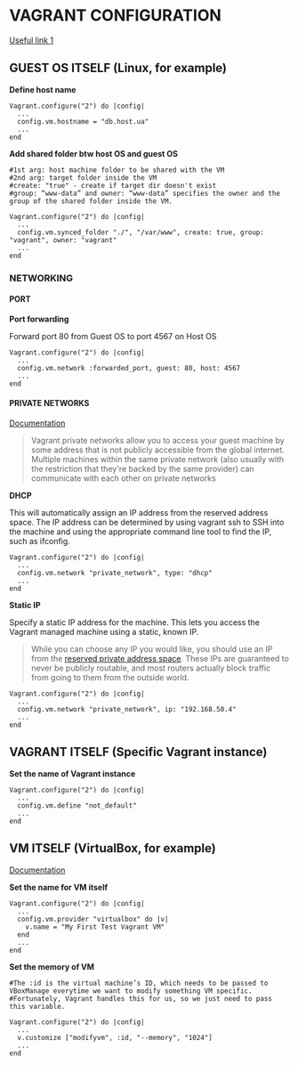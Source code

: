 # VAGRANT CONFIGURATION

[Useful link 1](https://www.sitepoint.com/vagrantfile-explained-setting-provisioning-shell/)

## GUEST OS ITSELF (Linux, for example)

**Define host name**
```
Vagrant.configure("2") do |config|
  ...
  config.vm.hostname = "db.host.ua"
  ...
end
```

**Add shared folder btw host OS and guest OS**
```
#1st arg: host machine folder to be shared with the VM
#2nd arg: target folder inside the VM
#create: "true" - create if target dir doesn't exist
#group: “www-data” and owner: “www-data” specifies the owner and the group of the shared folder inside the VM. 

Vagrant.configure("2") do |config|
  ...
  config.vm.synced_folder "./", "/var/www", create: true, group: "vagrant", owner: "vagrant"
  ...
end
```


### NETWORKING

#### PORT

**Port forwarding**

Forward port 80 from Guest OS to port 4567 on Host OS
```
Vagrant.configure("2") do |config|
  ...
  config.vm.network :forwarded_port, guest: 80, host: 4567
  ...
end
```

#### PRIVATE NETWORKS

[Documentation](https://www.vagrantup.com/docs/networking/private_network.html)

> Vagrant private networks allow you to access your guest machine by some address that is not publicly accessible from the global internet. 
> Multiple machines within the same private network (also usually with the restriction that they're backed by the same provider) can communicate with each other on private networks

**DHCP**

This will automatically assign an IP address from the reserved address space. The IP address can be determined by using vagrant ssh to SSH into the machine and using the appropriate command line tool to find the IP, such as ifconfig.
```
Vagrant.configure("2") do |config|
  ...
  config.vm.network "private_network", type: "dhcp"
  ...
end
```

**Static IP**

Specify a static IP address for the machine. This lets you access the Vagrant managed machine using a static, known IP.

> While you can choose any IP you would like, you should use an IP from the [reserved private address space](https://en.wikipedia.org/wiki/Private_network#Private_IPv4_address_spaces). These IPs are guaranteed to never be publicly routable, and most routers actually block traffic from going to them from the outside world.

```
Vagrant.configure("2") do |config|
  ...
  config.vm.network "private_network", ip: "192.168.50.4"
  ...
end
```



## VAGRANT ITSELF (Specific Vagrant instance)

**Set the name of Vagrant instance**
```
Vagrant.configure("2") do |config|
  ...
  config.vm.define "not_default"
  ...
end
```




## VM ITSELF (VirtualBox, for example)

[Documentation](https://www.virtualbox.org/manual/ch08.html#vboxmanage-modifyvm)

**Set the name for VM itself**
```
Vagrant.configure("2") do |config|
  ...
  config.vm.provider "virtualbox" do |v|
    v.name = "My First Test Vagrant VM"
  end
  ...
end
```

**Set the memory of VM**
```
#The :id is the virtual machine’s ID, which needs to be passed to VBoxManage everytime we want to modify something VM specific. #Fortunately, Vagrant handles this for us, so we just need to pass this variable.

Vagrant.configure("2") do |config|
  ...
  v.customize ["modifyvm", :id, "--memory", "1024"]
  ...
end
```



















